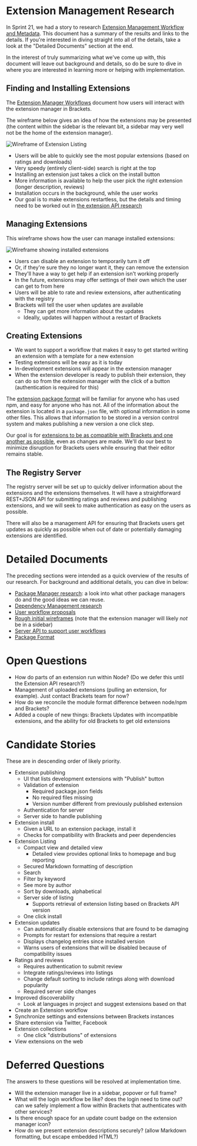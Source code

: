 # Extension Management Research #

In Sprint 21, we had a story to research [Extension Management Workflow and Metadata](https://trello.com/card/3-research-extension-management-workflow-metadata/4f90a6d98f77505d7940ce88/767). This document has a summary of the results and links to the details. If you're interested in diving straight into all of the details, take a look at the "Detailed Documents" section at the end.

In the interest of truly summarizing what we've come up with, this document will leave out background and details, so do be sure to dive in where you are interested in learning more or helping with implementation.

## Finding and Installing Extensions ##

The [Extension Manager Workflows](https://github.com/adobe/brackets/wiki/Extension-Manager-Workflows) document how users will interact with the extension manager in Brackets.

The wireframe below gives an idea of how the extensions may be presented (the content within the sidebar is the relevant bit, a sidebar may very well not be the home of the extension manager).

![Wireframe of Extension Listing](http://behance.vo.llnwd.net/profiles15/2147647/projects/7290337/613d565250285ac4ed3b10a2c48985cb.png)

* Users will be able to quickly see the most popular extensions (based on ratings and downloads)
* Very speedy (entirely client-side) search is right at the top
* Installing an extension just takes a click on the install button
* More information is available to help the user pick the right extension (longer description, reviews)
* Installation occurs in the background, while the user works
* Our goal is to make extensions restartless, but the details and timing need to be worked out in [the extension API research](https://trello.com/card/5-research-extension-api/4f90a6d98f77505d7940ce88/769)

## Managing Extensions ##

This wireframe shows how the user can manage installed extensions:

![Wireframe showing installed extensions](http://behance.vo.llnwd.net/profiles15/2147647/projects/7290337/b5604ca21362f43c33caece19818a5ce.png)

* Users can disable an extension to temporarily turn it off
* Or, if they're sure they no longer want it, they can remove the extension
* They'll have a way to get help if an extension isn't working properly
* In the future, extensions may offer settings of their own which the user can get to from here
* Users will be able to rate and review extensions, after authenticating with the registry
* Brackets will tell the user when updates are available
  * They can get more information about the updates
  * Ideally, updates will happen without a restart of Brackets

## Creating Extensions ##

* We want to support a workflow that makes it easy to get started writing an extension with a template for a new extension
* Testing extensions will be easy as it is today
* In-development extensions will appear in the extension manager
* When the extension developer is ready to publish their extension, they can do so from the extension manager with the click of a button (authentication is required for this)

The [extension package format](https://github.com/adobe/brackets/wiki/Extension-Package-Format) will be familiar for anyone who has used npm, and easy for anyone who has not. All of the information about the extension is located in a `package.json` file, with optional information in some other files. This allows that information to be stored in a version control system and makes publishing a new version a one click step.

Our goal is for [extensions to be as compatible with Brackets and one another as possible](https://github.com/adobe/brackets/wiki/Extension-Dependencies), even as changes are made. We'll do our best to minimize disruption for Brackets users while ensuring that their editor remains stable.

## The Registry Server ##

The registry server will be set up to quickly deliver information about the extensions and the extensions themselves. It will have a straightforward REST+JSON API for submitting ratings and reviews and publishing extensions, and we will seek to make authentication as easy on the users as possible.

There will also be a management API for ensuring that Brackets users get updates as quickly as possible when out of date or potentially damaging extensions are identified.

# Detailed Documents #

The preceding sections were intended as a quick overview of the results of our research. For background and additional details, you can dive in below:

* [Package Manager research](https://github.com/adobe/brackets/wiki/Extension-Package-Manager-Research): a look into what other package managers do and the good ideas we can reuse.
* [Dependency Management research](https://github.com/adobe/brackets/wiki/Extension-Dependencies)
* [User workflow proposals](https://github.com/adobe/brackets/wiki/Extension-Manager-Workflows)
* [Rough initial wireframes](http://www.behance.net/gallery/Brackets-Extension-Manager-rough-wireframes/7290337) (note that the extension manager will likely *not* be in a sidebar)
* [Server API to support user workflows](https://github.com/adobe/brackets/wiki/Extension-Repository-Server-API)
* [Package Format](https://github.com/adobe/brackets/wiki/Extension-Package-Format)

# Open Questions #

* How do parts of an extension run within Node? (Do we defer this until the Extension API research?)
* Management of uploaded extensions (pulling an extension, for example). Just contact Brackets team for now?
* How do we reconcile the module format difference between node/npm and Brackets?
* Added a couple of new things: Brackets Updates with incompatible extensions, and the ability for old Brackets to get old extensions

# Candidate Stories #

These are in descending order of likely priority.

* Extension publishing
  * UI that lists development extensions with "Publish" button
  * Validation of extension
    * Required package.json fields
    * No required files missing
    * Version number different from previously published extension
  * Authentication for server
  * Server side to handle publishing
* Extension install
  * Given a URL to an extension package, install it
  * Checks for compatibility with Brackets and peer dependencies
* Extension Listing
  * Compact view and detailed view
    * Detailed view provides optional links to homepage and bug reporting
  * Secured Markdown formatting of description
  * Search
  * Filter by keyword
  * See more by author
  * Sort by downloads, alphabetical
  * Server side of listing
    * Supports retrieval of extension listing based on Brackets API version
  * One click install
* Extension updates
  * Can automatically disable extensions that are found to be damaging
  * Prompts for restart for extensions that require a restart
  * Displays changelog entries since installed version
  * Warns users of extensions that will be disabled because of compatibility issues
* Ratings and reviews
  * Requires authentication to submit review
  * Integrate ratings/reviews into listings
  * Change default sorting to include ratings along with download popularity
  * Required server side changes
* Improved discoverability
  * Look at languages in project and suggest extensions based on that
* Create an Extension workflow
* Synchronize settings and extensions between Brackets instances
* Share extension via Twitter, Facebook
* Extension collections
  * One click "distributions" of extensions
* View extensions on the web

# Deferred Questions #

The answers to these questions will be resolved at implementation time.

* Will the extension manager live in a sidebar, popover or full frame?
* What will the login workflow be like? does the login need to time out? can we safely implement a flow within Brackets that authenticates with other services?
* Is there enough space for an update count badge on the extension manager icon?
* How do we present extension descriptions securely? (allow Markdown formatting, but escape embedded HTML?)
